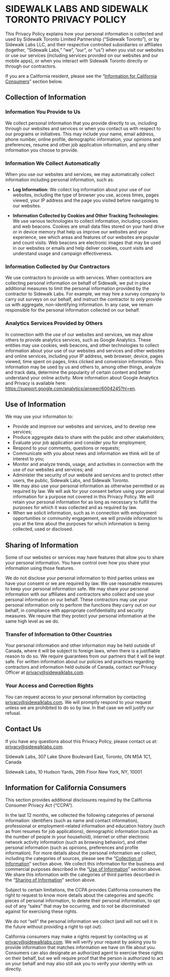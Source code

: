 # SIDEWALK LABS AND SIDEWALK TORONTO PRIVACY POLICY


This Privacy Policy explains how your personal information is collected and used by Sidewalk Toronto Limited Partnership (“Sidewalk Toronto”), or by Sidewalk Labs LLC, and their respective controlled subsidiaries or affiliates (together, “Sidewalk Labs,” “we”, “our”, or “us”) when you visit our websites or use our services (including services provided on our websites and our mobile apps), or when you interact with Sidewalk Toronto directly or through our contractors.

If you are a California resident, please see the “[Information for California Consumers](#information-for-california-consumers)” section below.


## Collection of Information


### Information You Provide to Us

We collect personal information that you provide directly to us, including through our websites and services or when you contact us with respect to our programs or initiatives. This may include your name, email address, phone number, online profile, demographic information, your opinions and preferences, resume and other job application information, and any other information you choose to provide.


### Information We Collect Automatically

When you use our websites and services, we may automatically collect information including personal information, such as:


* **Log Information**: We collect log information about your use of our websites, including the type of browser you use, access times, pages viewed, your IP address and the page you visited before navigating to our websites.

* **Information Collected by Cookies and Other Tracking Technologies**: We use various technologies to collect information, including cookies and web beacons. Cookies are small data files stored on your hard drive or in device memory that help us improve our websites and your experience, see which areas and features of our websites are popular and count visits. Web beacons are electronic images that may be used in our websites or emails and help deliver cookies, count visits and understand usage and campaign effectiveness.


### Information Collected by Our Contractors

We use contractors to provide us with services. When contractors are collecting personal information on behalf of Sidewalk, we put in place additional measures to limit the personal information provided by the contractor to Sidewalk Labs. For example, we may hire a survey company to carry out surveys on our behalf, and instruct the contractor to only provide us with aggregate, non-identifying information. In any case, we remain responsible for the personal information collected on our behalf.


### Analytics Services Provided by Others

In connection with the use of our websites and services, we may allow others to provide analytics services, such as Google Analytics. These entities may use cookies, web beacons, and other technologies to collect information about your use of our websites and services and other websites and online services, including your IP address, web browser, device, pages viewed, time spent on pages, links clicked and conversion information. This information may be used by us and others to, among other things, analyze and track data, determine the popularity of certain content and better understand your online activity. More information about Google Analytics and Privacy is available here: <https://support.google.com/analytics/answer/6004245?hl=en>.


## Use of Information

We may use your information to:



*   Provide and improve our websites and services, and to develop new services;
*   Produce aggregate data to share with the public and other stakeholders;
*   Evaluate your job application and consider you for employment;
*   Respond to your comments, questions or requests;
*   Communicate with you about news and information we think will be of interest to you;
*   Monitor and analyze trends, usage, and activities in connection with the use of our websites and services; and
*   Administer the security of our website and services and to protect other users, the public, Sidewalk Labs, and Sidewalk Toronto.
*   We may also use your personal information as otherwise permitted or as required by law. We will ask for your consent before using your personal information for a purpose not covered in this Privacy Policy. We will retain your personal information for as long as necessary to fulfill the purposes for which it was collected and as required by law.
*   When we solicit information, such as in connection with employment opportunities or community engagement, we will provide information to you at the time about the purposes for which information is being collected, used or disclosed.


## Sharing of Information

Some of our websites or services may have features that allow you to share your personal information. You have control over how you share your information using those features.

We do not disclose your personal information to third parties unless we have your consent or we are required by law. We use reasonable measures to keep your personal information safe. We may share your personal information with our affiliates and contractors who collect and use your personal information on our behalf. These contractors may use your personal information only to perform the functions they carry out on our behalf, in compliance with appropriate confidentiality and security measures. We require that they protect your personal information at the same high level as we do.


### Transfer of Information to Other Countries

Your personal information and other information may be held outside of Canada, where it will be subject to foreign laws, when there is a justifiable reason to do so. We require guarantees from our partners that it will be kept safe. For written information about our policies and practices regarding contractors and information held outside of Canada, contact our Privacy Officer at [privacy@sidewalklabs.com](mailto:privacy@sidewalklabs.com).


### Your Access and Correction Rights

You can request access to your personal information by contacting [privacy@sidewalklabs.com](mailto:privacy@sidewalklabs.com). We will promptly respond to your request unless we are prohibited to do so by law. In that case we will justify our refusal.


## Contact Us

If you have any questions about this Privacy Policy, please contact us at: [privacy@sidewalklabs.com](mailto:privacy@sidewalklabs.com).

Sidewalk Labs, 307 Lake Shore Boulevard East, Toronto, ON M5A 1C1, Canada

Sidewalk Labs, 10 Hudson Yards, 26th Floor New York, NY, 10001


## Information for California Consumers

This section provides additional disclosures required by the California Consumer Privacy Act (“CCPA”).

In the last 12 months, we collected the following categories of personal information: identifiers (such as name and contact information), professional or employment-related information and education history (such as from resumes for job applications), demographic information (such as the number of people in your household), internet or other electronic network activity information (such as browsing behavior), and other personal information (such as opinions, preferences and profile information). For more details about the personal information we collect, including the categories of sources, please see the “[Collection of Information](#collection-of-information)” section above. We collect this information for the business and commercial purposes described in the “[Use of Information](#use-of-information)” section above.  We share this information with the categories of third parties described in the “[Sharing of Information](#sharing-of-information)” section above.

Subject to certain limitations, the CCPA provides California consumers the right to request to know more details about the categories and specific pieces of personal information, to delete their personal information, to opt out of any “sales” that may be occurring, and to not be discriminated against for exercising these rights.

We do not “sell” the personal information we collect (and will not sell it in the future without providing a right to opt out).

California consumers may make a rights request by contacting us at [privacy@sidewalklabs.com](mailto:privacy@sidewalklabs.com). We will verify your request by asking you to provide information that matches information we have on file about you. Consumers can also designate an authorized agent to exercise these rights on their behalf, but we will require proof that the person is authorized to act on your behalf and may also still ask you to verify your identity with us directly.